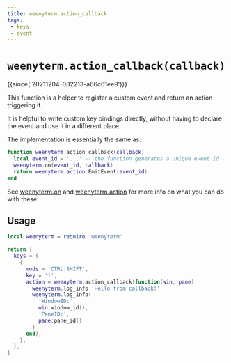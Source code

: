 ```yaml
---
title: weenyterm.action_callback
tags:
 - keys
 - event
---
```


# `weenyterm.action_callback(callback)`

{{since('20211204-082213-a66c61ee9')}}

This function is a helper to register a custom event and return an action triggering it.

It is helpful to write custom key bindings directly, without having to declare
the event and use it in a different place.

The implementation is essentially the same as:
```lua
function weenyterm.action_callback(callback)
  local event_id = '...' -- the function generates a unique event id
  weenyterm.on(event_id, callback)
  return weenyterm.action.EmitEvent(event_id)
end
```

See [weenyterm.on](./on.md) and [weenyterm.action](./action.md) for more info on what you can do with these.


## Usage

```lua
local weenyterm = require 'weenyterm'

return {
  keys = {
    {
      mods = 'CTRL|SHIFT',
      key = 'i',
      action = weenyterm.action_callback(function(win, pane)
        weenyterm.log_info 'Hello from callback!'
        weenyterm.log_info(
          'WindowID:',
          win:window_id(),
          'PaneID:',
          pane:pane_id()
        )
      end),
    },
  },
}
```
